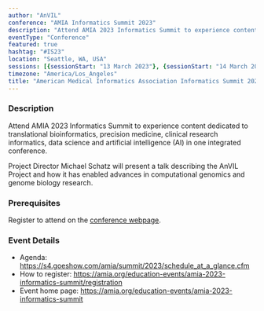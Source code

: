 ```yaml
---
author: "AnVIL"
conference: "AMIA Informatics Summit 2023"
description: "Attend AMIA 2023 Informatics Summit to experience content dedicated to translational bioinformatics, precision medicine, clinical research informatics, data science and artificial intelligence (AI) in one integrated conference."
eventType: "Conference"
featured: true
hashtag: "#IS23"
location: "Seattle, WA, USA"
sessions: [{sessionStart: "13 March 2023"}, {sessionStart: "14 March 2023"}, {sessionStart: "15 March 2023"}, {sessionStart: "16 March 2023"}]
timezone: "America/Los_Angeles"
title: "American Medical Informatics Association Informatics Summit 2023"
---
```


<event-hero></event-hero>

### Description

Attend AMIA 2023 Informatics Summit to experience content dedicated to translational bioinformatics, precision medicine, clinical research informatics, data science and artificial intelligence (AI) in one integrated conference.

Project Director Michael Schatz will present a talk describing the AnVIL Project and how it has enabled advances in computational genomics and genome biology research.

### Prerequisites

Register to attend on the [conference webpage](https://amia.org/education-events/amia-2023-informatics-summit/registration).

### Event Details

- Agenda:  https://s4.goeshow.com/amia/summit/2023/schedule_at_a_glance.cfm
- How to register: https://amia.org/education-events/amia-2023-informatics-summit/registration
- Event home page:  https://amia.org/education-events/amia-2023-informatics-summit